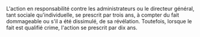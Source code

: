   
 L'action en responsabilité contre les administrateurs ou le directeur général, tant sociale qu'individuelle, se prescrit par trois ans, à compter du fait dommageable ou s'il a été dissimulé, de sa révélation. Toutefois, lorsque le fait est qualifié crime, l'action se prescrit par dix ans.  

  
